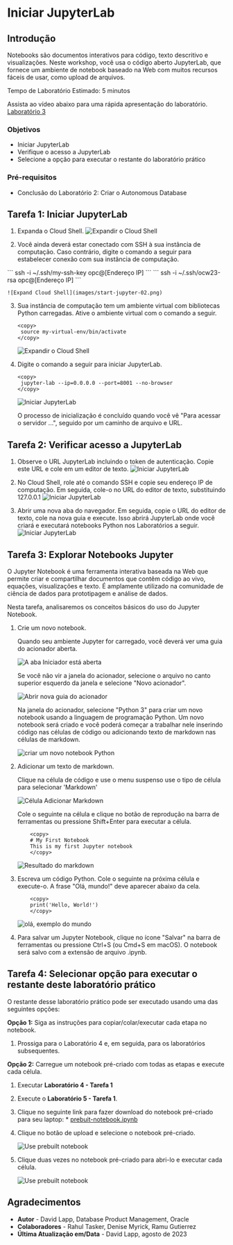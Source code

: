 # Iniciar JupyterLab

## Introdução

Notebooks são documentos interativos para código, texto descritivo e visualizações. Neste workshop, você usa o código aberto JupyterLab, que fornece um ambiente de notebook baseado na Web com muitos recursos fáceis de usar, como upload de arquivos.

Tempo de Laboratório Estimado: 5 minutos

Assista ao vídeo abaixo para uma rápida apresentação do laboratório. [Laboratório 3](videohub:1_p5fff23s)

### Objetivos

*   Iniciar JupyterLab
*   Verifique o acesso a JupyterLab
*   Selecione a opção para executar o restante do laboratório prático

### Pré-requisitos

*   Conclusão do Laboratório 2: Criar o Autonomous Database

## Tarefa 1: Iniciar JupyterLab

1.  Expanda o Cloud Shell. ![Expandir o Cloud Shell](images/start-jupyter-01.png)
    
2.  Você ainda deverá estar conectado com SSH à sua instância de computação. Caso contrário, digite o comando a seguir para estabelecer conexão com sua instância de computação.
    

\`\`\` ssh -i ~/.ssh/my-ssh-key opc@\[Endereço IP\] \`\`\` \`\`\` ssh -i ~/.ssh/ocw23-rsa opc@\[Endereço IP\] \`\`\`

    ![Expand Cloud Shell](images/start-jupyter-02.png) 
    

3.  Sua instância de computação tem um ambiente virtual com bibliotecas Python carregadas. Ative o ambiente virtual com o comando a seguir.
    
        <copy>
         source my-virtual-env/bin/activate
        </copy>
        
    
    ![Expandir o Cloud Shell](images/start-jupyter-03.png)
    
4.  Digite o comando a seguir para iniciar JupyterLab.
    
        <copy>
         jupyter-lab --ip=0.0.0.0 --port=8001 --no-browser
        </copy>
        
    
    ![Iniciar JupyterLab](images/start-jupyter-04.png)
    
    O processo de inicialização é concluído quando você vê "Para acessar o servidor ...", seguido por um caminho de arquivo e URL.
    

## Tarefa 2: Verificar acesso a JupyterLab

1.  Observe o URL JupyterLab incluindo o token de autenticação. Copie este URL e cole em um editor de texto. ![Iniciar JupyterLab](images/start-jupyter-05.png)
    
2.  No Cloud Shell, role até o comando SSH e copie seu endereço IP de computação. Em seguida, cole-o no URL do editor de texto, substituindo 127.0.0.1 ![Iniciar JupyterLab](images/start-jupyter-06.png)
    
3.  Abrir uma nova aba do navegador. Em seguida, copie o URL do editor de texto, cole na nova guia e execute. Isso abrirá JupyterLab onde você criará e executará notebooks Python nos Laboratórios a seguir. ![Iniciar JupyterLab](images/start-jupyter-07.png)
    

## Tarefa 3: Explorar Notebooks Jupyter

O Jupyter Notebook é uma ferramenta interativa baseada na Web que permite criar e compartilhar documentos que contêm código ao vivo, equações, visualizações e texto. É amplamente utilizado na comunidade de ciência de dados para prototipagem e análise de dados.

Nesta tarefa, analisaremos os conceitos básicos do uso do Jupyter Notebook.

1.  Crie um novo notebook.
    
    Quando seu ambiente Jupyter for carregado, você deverá ver uma guia do acionador aberta.
    
    ![A aba Iniciador está aberta](./images/launcher1.png)
    
    Se você não vir a janela do acionador, selecione o arquivo no canto superior esquerdo da janela e selecione "Novo acionador".
    
    ![Abrir nova guia do acionador](./images/launcher2.png)
    
    Na janela do acionador, selecione "Python 3" para criar um novo notebook usando a linguagem de programação Python. Um novo notebook será criado e você poderá começar a trabalhar nele inserindo código nas células de código ou adicionando texto de markdown nas células de markdown.
    
    ![criar um novo notebook Python](./images/launcher3.png)
    
2.  Adicionar um texto de markdown.
    
    Clique na célula de código e use o menu suspenso use o tipo de célula para selecionar 'Markdown'
    
    ![Célula Adicionar Markdown](./images/notebook1.png)
    
    Cole o seguinte na célula e clique no botão de reprodução na barra de ferramentas ou pressione Shift+Enter para executar a célula.
    
        	<copy>
        	# My First Notebook
        	This is my first Jupyter notebook
        	</copy>
        
    
    ![Resultado do markdown](./images/notebook2.png)
    
3.  Escreva um código Python. Cole o seguinte na próxima célula e execute-o. A frase "Olá, mundo!" deve aparecer abaixo da cela.
    
        	<copy>
        	print('Hello, World!')
        	</copy>
        
        
    
    ![olá, exemplo do mundo](./images/notebook3.png)
    
4.  Para salvar um Jupyter Notebook, clique no ícone "Salvar" na barra de ferramentas ou pressione Ctrl+S (ou Cmd+S em macOS). O notebook será salvo com a extensão de arquivo .ipynb.
    

## Tarefa 4: Selecionar opção para executar o restante deste laboratório prático

O restante desse laboratório prático pode ser executado usando uma das seguintes opções:

**Opção 1:** Siga as instruções para copiar/colar/executar cada etapa no notebook.

1.  Prossiga para o Laboratório 4 e, em seguida, para os laboratórios subsequentes.

**Opção 2:** Carregue um notebook pré-criado com todas as etapas e execute cada célula.

1.  Executar **Laboratório 4 - Tarefa 1**
    
2.  Execute o **Laboratório 5 - Tarefa 1**.
    
3.  Clique no seguinte link para fazer download do notebook pré-criado para seu laptop: \* [prebuit-notebook.ipynb](./files/prebuilt-notebook.ipynb)
    
4.  Clique no botão de upload e selecione o notebook pré-criado.
    

     ![Use prebuilt notebook](./images/prebuilt-nb-01.png)
    

5.  Clique duas vezes no notebook pré-criado para abri-lo e executar cada célula.

     ![Use prebuilt notebook](./images/prebuilt-nb-02.png)
    

## Agradecimentos

*   **Autor** - David Lapp, Database Product Management, Oracle
*   **Colaboradores** - Rahul Tasker, Denise Myrick, Ramu Gutierrez
*   **Última Atualização em/Data** - David Lapp, agosto de 2023